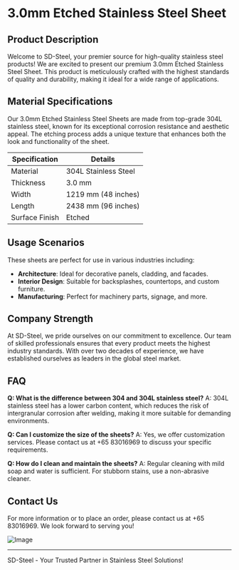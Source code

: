 # 3.0mm Etched Stainless Steel Sheet

## Product Description

Welcome to SD-Steel, your premier source for high-quality stainless steel products! We are excited to present our premium 3.0mm Etched Stainless Steel Sheet. This product is meticulously crafted with the highest standards of quality and durability, making it ideal for a wide range of applications.

## Material Specifications

Our 3.0mm Etched Stainless Steel Sheets are made from top-grade 304L stainless steel, known for its exceptional corrosion resistance and aesthetic appeal. The etching process adds a unique texture that enhances both the look and functionality of the sheet.

| Specification | Details |
|---------------|---------|
| Material      | 304L Stainless Steel |
| Thickness     | 3.0 mm |
| Width         | 1219 mm (48 inches) |
| Length        | 2438 mm (96 inches) |
| Surface Finish| Etched |

## Usage Scenarios

These sheets are perfect for use in various industries including:
- **Architecture**: Ideal for decorative panels, cladding, and facades.
- **Interior Design**: Suitable for backsplashes, countertops, and custom furniture.
- **Manufacturing**: Perfect for machinery parts, signage, and more.

## Company Strength

At SD-Steel, we pride ourselves on our commitment to excellence. Our team of skilled professionals ensures that every product meets the highest industry standards. With over two decades of experience, we have established ourselves as leaders in the global steel market.

## FAQ

**Q: What is the difference between 304 and 304L stainless steel?**
A: 304L stainless steel has a lower carbon content, which reduces the risk of intergranular corrosion after welding, making it more suitable for demanding environments.

**Q: Can I customize the size of the sheets?**
A: Yes, we offer customization services. Please contact us at +65 83016969 to discuss your specific requirements.

**Q: How do I clean and maintain the sheets?**
A: Regular cleaning with mild soap and water is sufficient. For stubborn stains, use a non-abrasive cleaner.

## Contact Us

For more information or to place an order, please contact us at +65 83016969. We look forward to serving you!

![Image](https://github.com/user-attachments/assets/2567258e-e124-4816-932d-1809bd27ef0b)

---

SD-Steel - Your Trusted Partner in Stainless Steel Solutions!